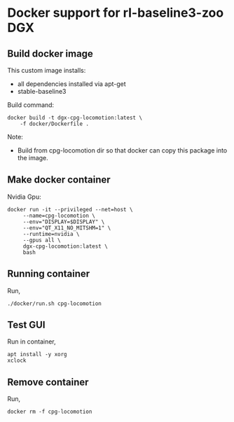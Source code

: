 # Docker support for rl-baseline3-zoo DGX

## Build docker image

This custom image installs:
 
- all dependencies installed via apt-get
- stable-baseline3

Build command:

	docker build -t dgx-cpg-locomotion:latest \
		-f docker/Dockerfile . 

Note: 

* Build from cpg-locomotion dir so that docker can copy this package into the image.

## Make docker container 

Nvidia Gpu:

	docker run -it --privileged --net=host \
         --name=cpg-locomotion \
         --env="DISPLAY=$DISPLAY" \
         --env="QT_X11_NO_MITSHM=1" \
         --runtime=nvidia \
         --gpus all \
         dgx-cpg-locomotion:latest \
         bash

## Running container

Run,

    ./docker/run.sh cpg-locomotion

## Test GUI

Run in container,

    apt install -y xorg
    xclock

## Remove container

Run,

	docker rm -f cpg-locomotion
